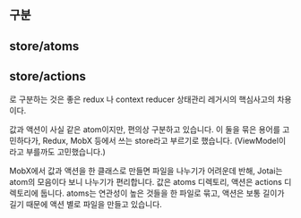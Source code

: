 ## 구분
## store/atoms
## store/actions

로 구분하는 것은 좋은 redux 나 context reducer  상태관리 레거시의  핵심사고의 차용이다. 

값과 액션이 사실 같은 atom이지만, 편의상 구분하고 있습니다. 이 둘을 묶은 용어를 고민하다가, Redux, MobX 등에서 쓰는 store라고 부르기로 했습니다. (ViewModel이라고 부를까도 고민했습니다.)

MobX에서 값과 액션을 한 클래스로 만들면 파일을 나누기가 어려운데 반해, Jotai는 atom의 모음이다 보니 나누기가 편리합니다. 값은 atoms 디렉토리, 액션은 actions 디렉토리에 둡니다. atoms는 연관성이 높은 것들을 한 파일로 묶고, 액션은 보통 길이가 길기 때문에 액션 별로 파일을 만들고 있습니다.


